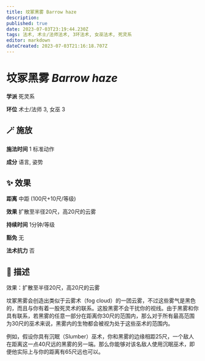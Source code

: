 ```yaml
---
title: 坟冢黑雾 Barrow haze
description: 
published: true
date: 2023-07-03T23:19:44.230Z
tags: 法术, 术士/法师法术, 3环法术, 女巫法术, 死灵系
editor: markdown
dateCreated: 2023-07-03T21:16:18.707Z
---
```


# **坟冢黑雾** *Barrow haze*

**学派** 死灵系 

**环位** 术士/法师 3, 女巫 3

## 🪄 施放

**施法时间** 1 标准动作

**成分** 语言, 姿势

## ✨ 效果  

**距离** 中距 (100尺+10尺/等级) 

**效果** 扩散至半径20尺，高20尺的云雾 

**持续时间** 1分钟/等级 

**豁免** 无

**法术抗力** 否

## 📖 描述

效果：扩散至半径20尺，高20尺的云雾

坟冢黑雾会创造出类似于云雾术（fog cloud）的一团云雾，不过这些雾气是黑色的，而且与你有着一股死灵术的联系。这股黑雾不会干扰你的视线。由于黑雾和你具有联系，若黑雾的任意一部分在距离你30尺的范围内，那么对于所有最高范围为30尺的巫术来说，黑雾内的生物都会被视为处于这些巫术的范围内。

例如，假设你具有沉眠（Slumber）巫术，你和黑雾的边缘相距25尺，一个敌人在距离这一点40尺远的黑雾的另一端。那么你能够对该名敌人使用沉眠巫术，即便他实际上与你的距离有65尺远也可以。
    